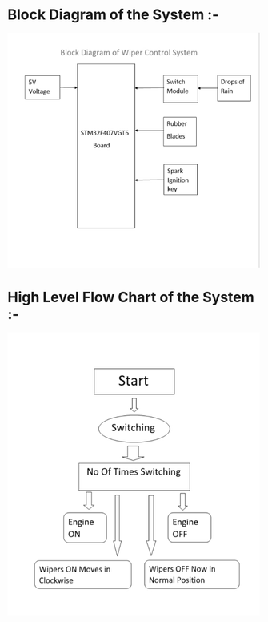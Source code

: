 # Block Diagram of the System :-

![Block Diagram](https://github.com/JayeshPatil47/M3_WiperControlSystem/blob/166ddaa45cdf4118fc2a5a652cbfbd3416c0903f/2_Architecture/Block%20Diagram.jpg)

# High Level Flow Chart of the System :-
![High level Flow](https://github.com/JayeshPatil47/M3_WiperControlSystem/blob/446a9200a3fad281748c9e6b89c7a455c12e5c63/2_Architecture/High%20level%20Flow.jpg)
